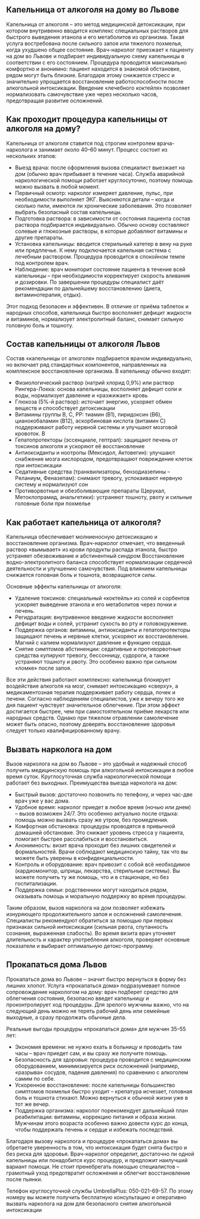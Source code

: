 
## Капельница от алкоголя на дому во Львове

Капельница от алкоголя – это метод медицинской детоксикации, при котором внутривенно вводится комплекс специальных растворов для быстрого выведения этанола и его метаболитов из организма. Такая услуга востребована после сильного запоя или тяжелого похмелья, когда ухудшено общее состояние. Врач-нарколог приезжает к пациенту на дом во Львове и подбирает индивидуальную схему капельницы в соответствии с его состоянием. Процедура проводится максимально комфортно и анонимно: пациент находится в знакомой обстановке, рядом могут быть близкие. Благодаря этому снижается стресс и значительно упрощается восстановление работоспособности после алкогольной интоксикации. Введение «лечебного коктейля» позволяет нормализовать самочувствие уже через несколько часов, предотвращая развитие осложнений.

## Как проходит процедура капельницы от алкоголя на дому?

Капельница от алкоголя ставится под строгим контролем врача-нарколога и занимает около 40–60 минут. Процесс состоит из нескольких этапов:

* Выезд врача: после оформления вызова специалист выезжает на дом (обычно врач прибывает в течение часа). Служба аварийной наркологической помощи работает круглосуточно, поэтому помощь можно вызвать в любой момент.
* Первичный осмотр: нарколог измеряет давление, пульс, при необходимости выполняет ЭКГ. Выясняются детали – когда и сколько пили, имеются ли хронические заболевания. Это позволяет выбрать безопасный состав капельницы.
* Подготовка раствора: в зависимости от состояния пациента состав раствора подбирается индивидуально. Обычно основу составляют солевые и глюкозные растворы, в которые добавляют витамины и другие препараты.
* Установка капельницы: вводится стерильный катетер в вену на руке или предплечье. К нему подключается капельная система с лечебным раствором. Процедура проводится в спокойном темпе под контролем врач.
* Наблюдение: врач мониторит состояние пациента в течение всей капельницы – при необходимости корректирует скорость вливания и дозировки. По завершении процедуры специалист даёт рекомендации по дальнейшему восстановлению (диета, витаминотерапия, отдых).

Этот подход безопасен и эффективен. В отличие от приёма таблеток и народных способов, капельница быстро восполняет дефицит жидкости и витаминов, нормализует электролитный баланс, снимает сильную головную боль и тошноту.

## Состав капельницы от алкоголя Львов

Состав «капельницы от алкоголя» подбирается врачом индивидуально, но включает ряд стандартных компонентов, направленных на комплексное восстановление организма. В капельницу обычно входят:

* Физиологический раствор (натрий хлорид 0,9%) или раствор Рингера-Локка: основа капельницы, восполняет дефицит соли и воды, нормализует давление и «разжижает» кровь
* Глюкоза (5%-й раствор): источает энергию, ускоряет обмен веществ и способствует детоксикации
* Витамины группы B, C, PP: тиамин (B1), пиридоксин (B6), цианокобаламин (B12), аскорбиновая кислота (витамин C) поддерживают работу нервной системы и улучшают мозговой кровоток. В
* Гепатопротекторы (эссенциале, гептрал): защищают печень от токсинов алкоголя и ускоряют её восстановление
* Антиоксиданты и ноотропы (Мексидол, Актовегин): улучшают снабжение мозга кислородом, предотвращают повреждение клеток при интоксикации
* Седативные средства (транквилизаторы, бензодиазепины – Реланиум, Феназепам): снимают тревогу, успокаивают нервную систему и нормализуют сон
* Противорвотные и обезболивающие препараты (Церукал, Метоклопрамид, анальгетики): устраняют тошноту, рвоту и сильные головные боли при похмелье

## Как работает капельница от алкоголя?

Капельница обеспечивает молниеносную детоксикацию и восстановление организма. Врач-нарколог отмечает, что введенный раствор «вымывает» из крови продукты распада этанола, быстро устраняет обезвоживание и абстинентный синдром Восстановление водно-электролитного баланса способствует нормализации сердечной деятельности и улучшению самочувствия. Под влиянием капельницы снижается головная боль и тошнота, возвращаются силы.

Основные эффекты капельницы от алкоголя:

* Удаление токсинов: специальный «коктейль» из солей и сорбентов ускоряет выведение этанола и его метаболитов через почки и печень.
* Регидратация: внутривенное введение жидкости восполняет дефицит воды и солей, устранит сухость во рту и головокружение.
* Поддержка органов: витамины, антиоксиданты и гепатопротекторы защищают печень и нервные клетки, ускоряют их восстановление. Магний с калием нормализуют давление и функцию сердца.
* Снятие симптомов абстиненции: седативные и противорвотные средства купируют тревогу, бессонницу, судороги, а также устраняют тошноту и рвоту. Это особенно важно при сильном «ломке» после запоя.

Все эти действия работают комплексно: капельница блокирует воздействие алкоголя на мозг, снимает интоксикацию «сверху», а медикаментозная терапия поддерживает работу сердца, почек и печени. Согласно наблюдениям специалистов, уже к вечеру того же дня пациент чувствует значительное облегчение. При этом эффект достигается быстрее, чем при самостоятельном приёме лекарств или народных средств. Однако при тяжелом отравлении самолечение может быть опасно, поэтому доверять восстановление здоровья следует только квалифицированному врачу.

## Вызвать нарколога на дом

Вызов нарколога на дом во Львове – это удобный и надежный способ получить медицинскую помощь при алкогольной интоксикации в любое время суток. Круглосуточная служба наркологической помощи работает без выходных. Преимущества выезда нарколога на дом:

* Быстрый вызов: достаточно позвонить по телефону, и через час-две врач уже у вас дома.
* Удобное время: нарколог приедет в любое время (ночью или днем) – вызов возможен 24/7. Это особенно актуально после отдыха: помощь можно вызвать сразу же утром, без промедления.
* Комфортная обстановка: процедуры проводятся в привычной домашней обстановке. Это снижает уровень стресса у пациента, помогает быстрее расслабиться и восстановиться.
* Анонимность: визит врача проходит без лишних свидетелей и формальностей. Врачи соблюдают медицинскую тайну, так что вы можете быть уверены в конфиденциальности.
* Контроль и оборудование: врач привозит с собой всё необходимое (кардиомонитор, шприцы, лекарства, стерильные системы). Вы можете получить ту же помощь, что и в стационаре, но без госпитализации.
* Поддержка семьи: родственники могут находиться рядом, оказывать помощь и моральную поддержку во время процедуры.

Таким образом, вызов нарколога на дом позволяет избежать изнуряющего продолжительного запоя и осложнений самолечения. Специалисты рекомендуют обратиться за помощью при первых признаках сильной интоксикации (сильная рвота, спутанность сознания, выраженная слабость). Во время визита врач уточняет длительность и характер употребления алкоголя, проверяет основные показатели и выбирает оптимальную детокс-программу.

## Прокапаться дома Львов

Прокапаться дома во Львове – значит быстро вернуться в форму без лишних хлопот. Услуга «прокапаться дома» подразумевает полное сопровождение наркологом на дому: врач подберет средство для облегчения состояния, безопасно введет капельницу и проконтролирует ход процедуры. Для зрелого мужчины важно, что на следующий день можно не терять рабочий день или семейные выходные, а сразу продолжать обычные дела.

Реальные выгоды процедуры «прокапаться дома» для мужчин 35–55 лет:

* Экономия времени: не нужно ехать в больницу и проводить там часы – врач приедет сам, и вы сразу же получите помощь.
* Безопасность для здоровья: процедура проводится с медицинским оборудованием, минимизируется риск осложнений (например, «разрыва» сосудов, падения давления) по сравнению с алкоголем самим по себе.
* Ускоренное восстановление: после капельницы большинство симптомов похмелья быстро уходит – крепатура исчезает, головная боль и тошнота стихают. Можно вернуться к обычной жизни уже в тот же вечер.
* Поддержка организма: нарколог порекомендует дальнейший план реабилитации: витамины, коррекцию питания и образа жизни. Мужчинам этого возраста особенно важно довести курс до конца, чтобы поддержать печень и сердце и избежать последствий.

Благодаря вызову нарколога и процедуре «прокапаться дома» вы обретаете уверенность в том, что интоксикация будет снята быстро и без риска для здоровья. Врач-нарколог определит, достаточно ли одной капельницы или понадобится курс процедур, и предложит наилучший вариант помощи. Не стоит пренебрегать помощью специалистов – грамотный уход предотвратит осложнения и облегчит восстановление после пьянки.

Телефон круглосуточной службы UmbrellaPlus: 050-021-69-57. По этому номеру вы можете получить бесплатную консультацию и оперативно вызвать нарколога на дом для безопасного снятия алкогольной интоксикации
